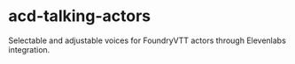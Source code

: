 # acd-talking-actors
Selectable and adjustable voices for FoundryVTT actors through Elevenlabs integration.
